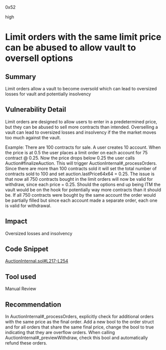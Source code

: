 0x52

high

# Limit orders with the same limit price can be abused to allow vault to oversell options

## Summary

Limit orders allow a vault to become oversold which can lead to oversized losses for vault and potentially insolvency

## Vulnerability Detail

Limit orders are designed to allow users to enter in a predetermined price, but they can be abused to sell more contracts than intended. Overselling a vault can lead to oversized losses and insolvency if the the market moves too much against the vault.

Example:
There are 100 contracts for sale. A user creates 10 account. When the price is at 0.5 the user places a limit order on each account for 75 contract @ 0.25. Now the price drops below 0.25 the user calls Auction#finalizeAuction. This will trigger AuctionInternal#_processOrders. Since there are more than 100 contracts sold it will set the total number of contracts sold to 100 and set auction.lastPrice64x64 = 0.25. The issue is that now all 750 contracts bought in the limit orders will now be valid for withdraw, since each price = 0.25. Should the options end up being ITM the vault would be on the hook for potentially way more contracts than it should be. If all 750 contracts were bought by the same account the order would be partially filled but since each account made a separate order, each one is valid for withdrawal.

## Impact

Oversized losses and insolvency

## Code Snippet

[AuctionInternal.sol#L217-L254](https://github.com/sherlock-audit/2022-09-knox/blob/main/knox-contracts/contracts/auction/AuctionInternal.sol#L217-L254)

## Tool used

Manual Review

## Recommendation

In AuctionInternal#_processOrders, explicitly check for additional orders with the same price as the final order. Add a new bool to the order struct and for all orders that share the same final price, change the bool to true indicating that they are overflow orders. When calling AuctionInternal#_previewWithdraw, check this bool and automatically refund these orders.